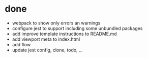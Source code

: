[//]: # ()

# done
+ webpack to show only errors an warnings
+ configure jest to support including some unbundled packages
+ add improve template instructions to README.md
+ add viewport meta to index.html
+ add flow
+ update jest config, clone, todo, ...

